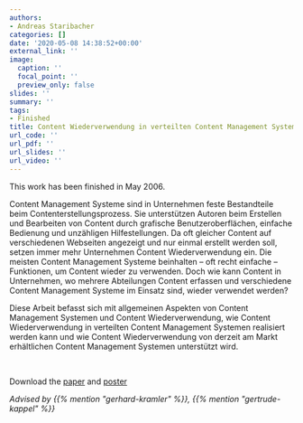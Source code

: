 ```yaml
---
authors:
- Andreas Staribacher
categories: []
date: '2020-05-08 14:38:52+00:00'
external_link: ''
image:
  caption: ''
  focal_point: ''
  preview_only: false
slides: ''
summary: ''
tags:
- Finished
title: Content Wiederverwendung in verteilten Content Management Systemen
url_code: ''
url_pdf: ''
url_slides: ''
url_video: ''
---
```


This work has been finished in May 2006.

Content Management Systeme sind in Unternehmen feste Bestandteile beim Contenterstellungsprozess. Sie unterstützen Autoren beim Erstellen und Bearbeiten von Content durch grafische Benutzeroberflächen, einfache Bedienung und unzähligen Hilfestellungen. Da oft gleicher Content auf verschiedenen Webseiten angezeigt und nur einmal erstellt werden soll, setzen immer mehr Unternehmen Content Wiederverwendung ein. Die meisten Content Management Systeme beinhalten – oft recht einfache – Funktionen, um Content wieder zu verwenden. Doch wie kann Content in Unternehmen, wo mehrere Abteilungen Content erfassen und verschiedene Content Management Systeme im Einsatz sind, wieder verwendet werden?

Diese Arbeit befasst sich mit allgemeinen Aspekten von Content Management Systemen und Content Wiederverwendung, wie Content Wiederverwendung in verteilten Content Management Systemen realisiert werden kann und wie Content Wiederverwendung von derzeit am Markt erhältlichen Content Management Systemen unterstützt wird.

&nbsp;

 Download the [paper](https://www.big.tuwien.ac.at/app/uploads/2016/10/Staribacher_paper.pdf) and [poster](https://www.big.tuwien.ac.at/app/uploads/2016/10/staribacher_poster.pdf)

*Advised by {{% mention "gerhard-kramler" %}}, {{% mention "gertrude-kappel" %}}*